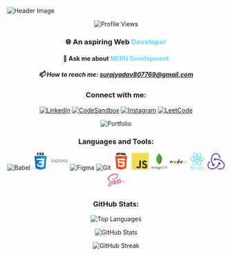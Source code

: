 ![Header Image](https://github.com/suraj826580/suraj826580/blob/main/gif%20banner.gif)

<p align="center">
  <img src="https://komarev.com/ghpvc/?username=suraj826580&label=Profile%20views&color=0e75b6&style=flat" alt="Profile Views" />
</p>

<h3 align="center">🌐 An aspiring Web <span style="color: #61DAFB;">Developer</span></h3>

<h4 align="center">💬 Ask me about <span style="color: #61DAFB;">MERN Development</span></h4>

<h5 align="center">📫 How to reach me: <a href="mailto:surajyadav807769@gmail.com">surajyadav807769@gmail.com</a></h5>

<h3 align="center">Connect with me:</h3>
<p align="center">
  <a href="https://www.linkedin.com/in/suraj-yadav-068230246/" target="_blank"><img src="https://raw.githubusercontent.com/rahuldkjain/github-profile-readme-generator/master/src/images/icons/Social/linked-in-alt.svg" alt="LinkedIn" height="40" /></a>
  <a href="https://codesandbox.io/u/surajyadav807769" target="_blank"><img src="https://raw.githubusercontent.com/rahuldkjain/github-profile-readme-generator/master/src/images/icons/Social/codesandbox.svg" alt="CodeSandbox" height="40" /></a>
  <a href="https://instagram.com/suraj_._yadav_._" target="_blank"><img src="https://raw.githubusercontent.com/rahuldkjain/github-profile-readme-generator/master/src/images/icons/Social/instagram.svg" alt="Instagram" height="40" /></a>
  <a href="https://leetcode.com/suraj8265/" target="_blank"><img src="https://raw.githubusercontent.com/rahuldkjain/github-profile-readme-generator/master/src/images/icons/Social/leet-code.svg" alt="LeetCode" height="40" /></a>
</p>

<p align="center">
  <a href="https://suraj826580.github.io/" target="_blank" style="text-decoration: none;">
    <img height="30" src="https://img.shields.io/badge/My%20Portfolio%20%E2%86%92-gray.svg?colorA=655BE1&colorB=4F44D6&style=for-the-badge" alt="Portfolio" />
  </a>
</p>

<h3 align="center">Languages and Tools:</h3>
<p align="center">
  <!-- Add icons for your languages and tools here with appropriate styling -->
  <img src="https://www.vectorlogo.zone/logos/babeljs/babeljs-icon.svg" alt="Babel" width="40" height="40" />
  <img src="https://raw.githubusercontent.com/devicons/devicon/master/icons/css3/css3-original-wordmark.svg" alt="CSS3" width="40" height="40" />
  <img src="https://raw.githubusercontent.com/devicons/devicon/master/icons/express/express-original-wordmark.svg" alt="Express" width="40" height="40" />
  <img src="https://www.vectorlogo.zone/logos/figma/figma-icon.svg" alt="Figma" width="40" height="40" />
  <img src="https://www.vectorlogo.zone/logos/git-scm/git-scm-icon.svg" alt="Git" width="40" height="40" />
  <img src="https://raw.githubusercontent.com/devicons/devicon/master/icons/html5/html5-original-wordmark.svg" alt="HTML5" width="40" height="40" />
  <img src="https://raw.githubusercontent.com/devicons/devicon/master/icons/javascript/javascript-original.svg" alt="JavaScript" width="40" height="40" />
  <img src="https://raw.githubusercontent.com/devicons/devicon/master/icons/mongodb/mongodb-original-wordmark.svg" alt="MongoDB" width="40" height="40" />
  <img src="https://raw.githubusercontent.com/devicons/devicon/master/icons/nodejs/nodejs-original-wordmark.svg" alt="Node.js" width="40" height="40" />
  <img src="https://raw.githubusercontent.com/devicons/devicon/master/icons/react/react-original-wordmark.svg" alt="React" width="40" height="40" />
  <img src="https://raw.githubusercontent.com/devicons/devicon/master/icons/redux/redux-original.svg" alt="Redux" width="40" height="40" />
  <img src="https://raw.githubusercontent.com/devicons/devicon/master/icons/sass/sass-original.svg" alt="Sass" width="40" height="40" />
</p>

<div align="center">
  <h3>GitHub Stats:</h3>
  <p><img src="https://github-readme-stats.vercel.app/api/top-langs?username=suraj826580&show_icons=true&locale=en&layout=compact" alt="Top Languages" /></p>
  <p><img src="https://github-readme-stats.vercel.app/api?username=suraj826580&show_icons=true&locale=en" alt="GitHub Stats" /></p>
  <p><img src="https://github-readme-streak-stats.herokuapp.com/?user=suraj826580" alt="GitHub Streak" /></p>
</div>
